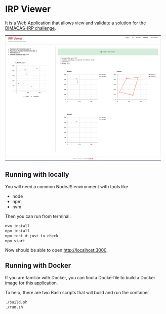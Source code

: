 # IRP Viewer

It is a Web Application that allows view and validate a solution for the [DIMACAS-IRP challenge](http://dimacs.rutgers.edu/programs/challenge/vrp/irp/).


![image info](./sample-image.png)

## Running with locally

You will need a common NodeJS environment with tools like

- node
- npm
- nvm

Then you can run from terminal:

    nvm install
    npm install
    npm test # just to check
    npm start

Now should be able to open [http://localhost:3000](http://localhost:3000).

## Running with Docker

If you are familiar with Docker, you can find a Dockerfile to build a Docker image for this application. 

To help, there are two Bash scripts that will build and run the container

    ./build.sh
    ./run.sh
